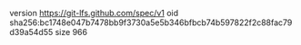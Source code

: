 version https://git-lfs.github.com/spec/v1
oid sha256:bc1748e047b7478bb9f3730a5e5b346bfbcb74b597822f2c88fac79d39a54d55
size 966
